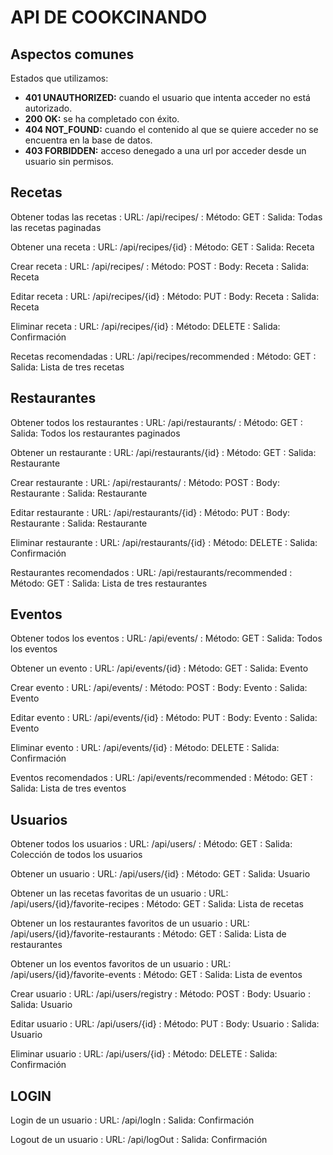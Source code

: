 # API DE COOKCINANDO


## Aspectos comunes

Estados que utilizamos:

- **401 UNAUTHORIZED:** cuando el usuario que intenta acceder no está autorizado.
- **200 OK:** se ha completado con éxito.
- **404 NOT_FOUND:** cuando el contenido al que se quiere acceder no se encuentra en la base de datos.
- **403 FORBIDDEN:** acceso denegado a una url por acceder desde un usuario sin permisos.

## Recetas

Obtener todas las recetas
 : URL: /api/recipes/ 
 : Método: GET
 : Salida: Todas las recetas paginadas

Obtener una receta
 : URL: /api/recipes/{id}
 : Método: GET
 : Salida: Receta

Crear receta
 : URL: /api/recipes/ 
 : Método: POST
 : Body: Receta
 : Salida: Receta

Editar receta
 : URL: /api/recipes/{id}
 : Método: PUT
 : Body: Receta
 : Salida: Receta

Eliminar receta
 : URL: /api/recipes/{id}
 : Método: DELETE
 : Salida: Confirmación
 
Recetas recomendadas
 : URL: /api/recipes/recommended
 : Método: GET
 : Salida: Lista de tres recetas


## Restaurantes

Obtener todos los restaurantes
 : URL: /api/restaurants/ 
 : Método: GET
 : Salida: Todos los restaurantes paginados

Obtener un restaurante
 : URL: /api/restaurants/{id}
 : Método: GET
 : Salida: Restaurante

Crear restaurante
 : URL: /api/restaurants/ 
 : Método: POST
 : Body: Restaurante
 : Salida: Restaurante

Editar restaurante
 : URL: /api/restaurants/{id}
 : Método: PUT
 : Body: Restaurante
 : Salida: Restaurante

Eliminar restaurante
 : URL: /api/restaurants/{id}
 : Método: DELETE
 : Salida: Confirmación

Restaurantes recomendados
 : URL: /api/restaurants/recommended
 : Método: GET
 : Salida: Lista de tres restaurantes

## Eventos

Obtener todos los eventos
 : URL: /api/events/ 
 : Método: GET
 : Salida: Todos los eventos

Obtener un evento
 : URL: /api/events/{id}
 : Método: GET
 : Salida: Evento

Crear evento
 : URL: /api/events/ 
 : Método: POST
 : Body: Evento
 : Salida: Evento

Editar evento
 : URL: /api/events/{id}
 : Método: PUT
 : Body: Evento
 : Salida: Evento

Eliminar evento
 : URL: /api/events/{id}
 : Método: DELETE
 : Salida: Confirmación

Eventos recomendados
 : URL: /api/events/recommended
 : Método: GET
 : Salida: Lista de tres eventos

## Usuarios

Obtener todos los usuarios
 : URL: /api/users/ 
 : Método: GET
 : Salida: Colección de todos los usuarios

Obtener un usuario
 : URL: /api/users/{id}
 : Método: GET
 : Salida: Usuario

Obtener un las recetas favoritas de un usuario
 : URL: /api/users/{id}/favorite-recipes
 : Método: GET
 : Salida: Lista de recetas

Obtener un los restaurantes favoritos de un usuario
 : URL: /api/users/{id}/favorite-restaurants
 : Método: GET
 : Salida: Lista de restaurantes

Obtener un los eventos favoritos de un usuario
 : URL: /api/users/{id}/favorite-events
 : Método: GET
 : Salida: Lista de eventos

Crear usuario
 : URL: /api/users/registry
 : Método: POST
 : Body: Usuario
 : Salida: Usuario

Editar usuario
 : URL: /api/users/{id}
 : Método: PUT
 : Body: Usuario
 : Salida: Usuario

Eliminar usuario
 : URL: /api/users/{id}
 : Método: DELETE
 : Salida: Confirmación

## LOGIN

Login de un usuario
 : URL: /api/logIn
 : Salida: Confirmación

Logout de un usuario
 : URL: /api/logOut
 : Salida: Confirmación